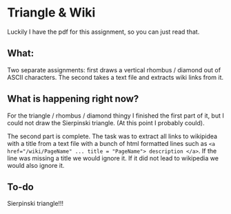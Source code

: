 # Triangle & Wiki

Luckily I have the pdf for this assignment, so you can just read that.

## What:

Two separate assignments: first draws a vertical rhombus / diamond out of ASCII characters. The second takes a text file and extracts wiki
links from it. 

## What is happening right now?

For the triangle / rhombus / diamond thingy I finished the first part of it, but I could not draw the Sierpinski triangle. (At this point I probably could).

The second part is complete.
The task was to extract all links to wikipidea with a title from a text file with a bunch of html formatted
lines such as `<a href="/wiki/PageName" ... title = "PageName"> description </a>`. If the line was missing a title we would ignore it.
If it did not lead to wikipedia we would also ignore it.

## To-do

Sierpinski triangle!!!

